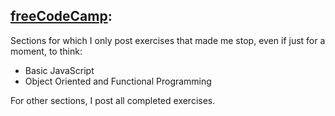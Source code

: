 ## [freeCodeCamp](https://www.freecodecamp.com):

Sections for which I only post exercises that made me stop, even if just for a moment, to think:

* Basic JavaScript
* Object Oriented and Functional Programming

For other sections, I post all completed exercises. 